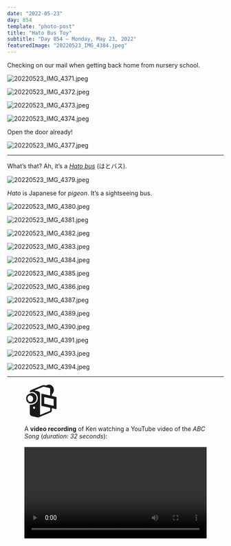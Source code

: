```yaml
---
date: "2022-05-23"
day: 854
template: "photo-post"
title: "Hato Bus Toy"
subtitle: "Day 854 – Monday, May 23, 2022"
featuredImage: "20220523_IMG_4384.jpeg"
---
```


Checking on our mail when getting back home from nursery school.

![20220523_IMG_4371.jpeg](20220523_IMG_4371.jpeg)

![20220523_IMG_4372.jpeg](20220523_IMG_4372.jpeg)

![20220523_IMG_4373.jpeg](20220523_IMG_4373.jpeg)

![20220523_IMG_4374.jpeg](20220523_IMG_4374.jpeg)

Open the door already!

![20220523_IMG_4377.jpeg](20220523_IMG_4377.jpeg)

---

What’s that? Ah, it’s a _<a href="https://en.wikipedia.org/wiki/Hato_Bus">Hato bus</a>_ (はとバス).

![20220523_IMG_4379.jpeg](20220523_IMG_4379.jpeg)

_Hato_ is Japanese for _pigeon_. It’s a sightseeing bus.

![20220523_IMG_4380.jpeg](20220523_IMG_4380.jpeg)

![20220523_IMG_4381.jpeg](20220523_IMG_4381.jpeg)

![20220523_IMG_4382.jpeg](20220523_IMG_4382.jpeg)

![20220523_IMG_4383.jpeg](20220523_IMG_4383.jpeg)

![20220523_IMG_4384.jpeg](20220523_IMG_4384.jpeg)

![20220523_IMG_4385.jpeg](20220523_IMG_4385.jpeg)

![20220523_IMG_4386.jpeg](20220523_IMG_4386.jpeg)

![20220523_IMG_4387.jpeg](20220523_IMG_4387.jpeg)

![20220523_IMG_4389.jpeg](20220523_IMG_4389.jpeg)

![20220523_IMG_4390.jpeg](20220523_IMG_4390.jpeg)

![20220523_IMG_4391.jpeg](20220523_IMG_4391.jpeg)

![20220523_IMG_4393.jpeg](20220523_IMG_4393.jpeg)

![20220523_IMG_4394.jpeg](20220523_IMG_4394.jpeg)

---

<figure>
  <div style="font-size: 5rem; line-height: 5rem; margin: 1rem 0">📹</div>
  <figcaption>A <b>video recording</b> of Ken watching a YouTube video of the <i>ABC Song</i> (<i>duration: 32 seconds</i>):</figcaption>
  <br>
  <video controls playsinline preload="metadata" width="100%">
    <source src="https://kenassets.s3-ap-northeast-1.amazonaws.com/video/20220523_VID_01_540p30.mp4" type="video/mp4">
    <p>Your browser does not support <code>HTML5 video</code>. Here is a <a href="https://kenassets.s3-ap-northeast-1.amazonaws.com/video/20220523_VID_01_540p30.mp4">link to the video</a> instead.</p>
  </video>
</figure>
